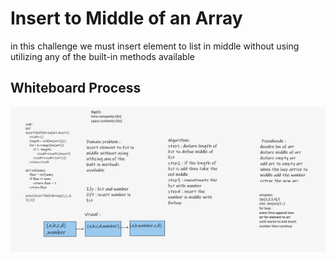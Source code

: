 
#  Insert to Middle of an Array
<!-- Description of the challenge -->
in this challenge we must insert element to list in middle without using
utilizing any of the built-in methods available

## Whiteboard Process
<!-- Embedded whiteboard image -->
<img src = './array-insert-shift.png'/>
